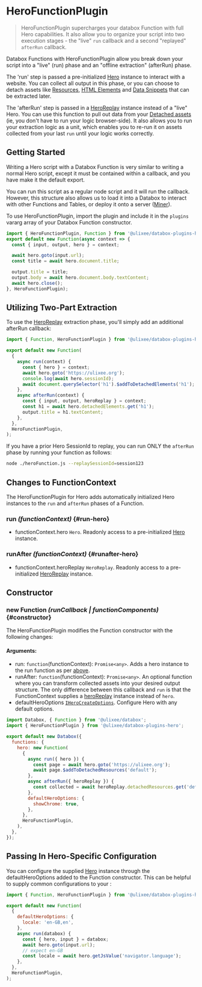 # HeroFunctionPlugin

> HeroFunctionPlugin supercharges your databox Function with full Hero capabilities. It also allow you to organize your script into two execution stages - the "live" `run` callback and a second "replayed" `afterRun` callback.

Databox Functions with HeroFunctionPlugin allow you break down your script into a "live" (run) phase and an "offline extraction" (afterRun) phase.

The 'run' step is passed a pre-initialized [Hero](/docs/hero) instance to interact with a website. You can collect all output in this phase, or you can choose to detach assets like [Resources](/docs/hero/advanced-client/detached-resources), [HTML Elements](/docs/hero/advanced-client/detached-elements) and [Data Snippets](/docs/hero/basic-client/hero-replay#getSnippet) that can be extracted later.

The 'afterRun' step is passed in a [HeroReplay](/docs/hero/basics-client/hero-replay) instance instead of a "live" Hero. You can use this function to pull out data from your [Detached assets](/docs/hero/basics-client/hero-replay) (ie, you don't have to run your logic browser-side). It also allows you to run your extraction logic as a unit, which enables you to re-run it on assets collected from your last `run` until your logic works correctly.

## Getting Started

Writing a Hero script with a Databox Function is very similar to writing a normal Hero script, except it must be contained within a callback, and you have make it the default export.

You can run this script as a regular node script and it will run the callback. However, this structure also allows us to load it into a Databox to interact with other Functions and Tables, or deploy it onto a server ([Miner](/docs/miner)).

To use HeroFunctionPlugin, import the plugin and include it in the `plugins` vararg array of your Databox Function constructor.

```js
import { HeroFunctionPlugin, Function } from '@ulixee/databox-plugins-hero';
export default new Function(async context => {
  const { input, output, hero } = context;

  await hero.goto(input.url);
  const title = await hero.document.title;

  output.title = title;
  output.body = await hero.document.body.textContent;
  await hero.close();
}, HeroFunctionPlugin);
```

## Utilizing Two-Part Extraction

To use the [HeroReplay](/docs/hero/basics-client/hero-replay) extraction phase, you'll simply add an additional afterRun callback:

```js
import { Function, HeroFunctionPlugin } from '@ulixee/databox-plugins-hero';

export default new Function(
  {
    async run(context) {
      const { hero } = context;
      await hero.goto('https://ulixee.org');
      console.log(await hero.sessionId);
      await document.querySelector('h1').$addToDetachedElements('h1');
    },
    async afterRun(context) {
      const { input, output, heroReplay } = context;
      const h1 = await hero.detachedElements.get('h1');
      output.title = h1.textContent;
    },
  },
  HeroFunctionPlugin,
);
```

If you have a prior Hero SessionId to replay, you can run ONLY the `afterRun` phase by running your function as follows:

```bash
node ./heroFunction.js --replaySessionId=session123
```

## Changes to FunctionContext

The HeroFunctionPlugin for Hero adds automatically initialized Hero instances to the `run` and `afterRun` phases of a Function.

### run _(functionContext)_ {#run-hero}

- functionContext.hero `Hero`. Readonly access to a pre-initialized [Hero](/docs/hero/basic-client/hero) instance.

### runAfter _(functionContext)_ {#runafter-hero}

- functionContext.heroReplay `HeroReplay`. Readonly access to a pre-initialized [HeroReplay](/docs/hero/basic-client/hero-replay) instance.

## Constructor

### new Function _(runCallback | functionComponents)_ {#constructor}

The HeroFunctionPlugin modifies the Function constructor with the following changes:

#### **Arguments**:

- run: `function`(functionContext): `Promise<any>`. Adds a hero instance to the run function as per [above](#run-hero).
- runAfter: `function`(functionContext): `Promise<any>`. An optional function where you can transform collected assets into your desired output structure. The only difference between this callback and `run` is that the FunctionContext supplies a [heroReplay](/docs/hero/basic-client/hero-replay) instance instead of `hero`.
- defaultHeroOptions [`IHeroCreateOptions`](/docs/hero/basic-client/hero#constructor). Configure Hero with any default options.

```js
import Databox, { Function } from '@ulixee/databox';
import { HeroFunctionPlugin } from '@ulixee/databox-plugins-hero';

export default new Databox({
  functions: {
    hero: new Function(
      {
        async run({ hero }) {
          const page = await hero.goto('https://ulixee.org');
          await page.$addToDetachedResources('default');
        },
        async afterRun({ heroReplay }) {
          const collected = await heroReplay.detachedResources.get('default');
        },
        defaultHeroOptions: {
          showChrome: true,
        },
      },
      HeroFunctionPlugin,
    ),
  },
});
```

## Passing In Hero-Specific Configuration

You can configure the supplied [Hero](/docs/hero) instance through the defaultHeroOptions added to the Function constructor. This can be helpful to supply common configurations to your :

```js
import { Function, HeroFunctionPlugin } from '@ulixee/databox-plugins-hero';

export default new Function(
  {
    defaultHeroOptions: {
      locale: 'en-GB,en',
    },
    async run(databox) {
      const { hero, input } = databox;
      await hero.goto(input.url);
      // expect en-GB
      const locale = await hero.getJsValue('navigator.language');
    },
  },
  HeroFunctionPlugin,
);
```
